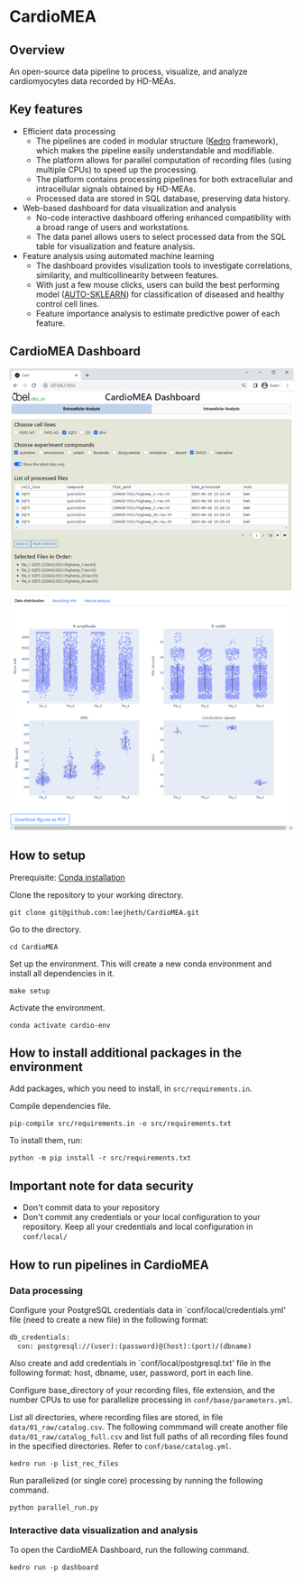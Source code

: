 # CardioMEA

## Overview

An open-source data pipeline to process, visualize, and analyze cardiomyocytes data recorded by HD-MEAs.

## Key features
* Efficient data processing 
  * The pipelines are coded in modular structure ([Kedro](https://kedro.org/) framework), which makes the pipeline easily understandable and modifiable.
  * The platform allows for parallel computation of recording files (using multiple CPUs) to speed up the processing.
  * The platform contains processing pipelines for both extracellular and intracellular signals obtained by HD-MEAs.
  * Processed data are stored in SQL database, preserving data history. 
* Web-based dashboard for data visualization and analysis 
  * No-code interactive dashboard offering enhanced compatibility with a broad range of users and workstations.
  * The data panel allows users to select processed data from the SQL table for visualization and feature analysis. 
* Feature analysis using automated machine learning
  * The dashboard provides visulization tools to investigate correlations, similarity, and multicollinearity between features.
  * With just a few mouse clicks, users can build the best performing model ([AUTO-SKLEARN](https://automl.github.io/auto-sklearn/master/)) for classification of diseased and healthy control cell lines.
  * Feature importance analysis to estimate predictive power of each feature. 

## CardioMEA Dashboard
![plot](https://github.com/leejheth/CardioMEA/blob/main/docs/dashboard.PNG?raw=true)

## How to setup 

Prerequisite: [Conda installation](https://docs.conda.io/en/latest/miniconda.html)

Clone the repository to your working directory.
```
git clone git@github.com:leejheth/CardioMEA.git
```

Go to the directory.
```
cd CardioMEA
```

Set up the environment. This will create a new conda environment and install all dependencies in it.
```
make setup
```

Activate the environment.
```
conda activate cardio-env
```

## How to install additional packages in the environment

Add packages, which you need to install, in `src/requirements.in`.

Compile dependencies file.
```
pip-compile src/requirements.in -o src/requirements.txt
```

To install them, run:
```
python -m pip install -r src/requirements.txt
```

## Important note for data security

* Don't commit data to your repository
* Don't commit any credentials or your local configuration to your repository. Keep all your credentials and local configuration in `conf/local/`


## How to run pipelines in CardioMEA

### Data processing

Configure your PostgreSQL credentials data in `conf/local/credentials.yml' file (need to create a new file) in the following format:

```
db_credentials:
  con: postgresql://(user):(password)@(host):(port)/(dbname)
```

Also create and add credentials in `conf/local/postgresql.txt' file in the following format: host, dbname, user, password, port in each line.

Configure base_directory of your recording files, file extension, and the number CPUs to use for parallelize processing in `conf/base/parameters.yml`.

List all directories, where recording files are stored, in file `data/01_raw/catalog.csv`. 
The following commmand will create another file `data/01_raw/catalog_full.csv` and list full paths of all recording files found in the specified directories. Refer to `conf/base/catalog.yml`.

```
kedro run -p list_rec_files
```

Run parallelized (or single core) processing by running the following command.

```
python parallel_run.py
```

### Interactive data visualization and analysis

To open the CardioMEA Dashboard, run the following command.

```
kedro run -p dashboard
```

